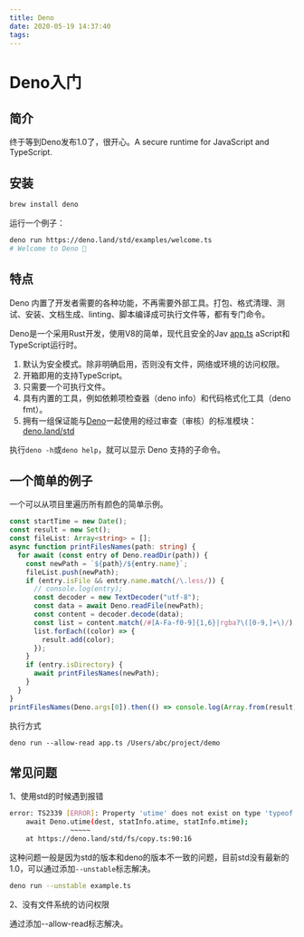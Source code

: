 ```yaml
---
title: Deno
date: 2020-05-19 14:37:40
tags:
---
```


# Deno入门

## 简介
终于等到Deno发布1.0了，很开心。A secure runtime for JavaScript and TypeScript.

## 安装
```bash
brew install deno
```
运行一个例子：
```bash
deno run https://deno.land/std/examples/welcome.ts
# Welcome to Deno 🦕
```
## 特点
Deno 内置了开发者需要的各种功能，不再需要外部工具。打包、格式清理、测试、安装、文档生成、linting、脚本编译成可执行文件等，都有专门命令。

Deno是一个采用Rust开发，使用V8的简单，现代且安全的Jav [app.ts](../../../../../deno-color/app.ts) aScript和TypeScript运行时。

1. 默认为安全模式。除非明确启用，否则没有文件，网络或环境的访问权限。
2. 开箱即用的支持TypeScript。
3. 只需要一个可执行文件。
4. 具有内置的工具，例如依赖项检查器（deno info）和代码格式化工具（deno fmt）。
5. 拥有一组保证能与[Deno](https://deno.land/std)一起使用的经过审查（审核）的标准模块：[deno.land/std](https://deno.land/std)

执行`deno -h`或`deno help`，就可以显示 Deno 支持的子命令。

## 一个简单的例子

一个可以从项目里遍历所有颜色的简单示例。

```typescript
const startTime = new Date();
const result = new Set();
const fileList: Array<string> = [];
async function printFilesNames(path: string) {
  for await (const entry of Deno.readDir(path)) {
    const newPath = `${path}/${entry.name}`;
    fileList.push(newPath);
    if (entry.isFile && entry.name.match(/\.less/)) {
      // console.log(entry);
      const decoder = new TextDecoder("utf-8");
      const data = await Deno.readFile(newPath);
      const content = decoder.decode(data);
      const list = content.match(/#[A-Fa-f0-9]{1,6}|rgba?\([0-9,]+\)/) || [];
      list.forEach((color) => {
        result.add(color);
      });
    }
    if (entry.isDirectory) {
      await printFilesNames(newPath);
    }
  }
}
printFilesNames(Deno.args[0]).then(() => console.log(Array.from(result), `读取文件数${fileList.length}`, `消耗时间${new Date().getTime() - startTime.getTime()}ms`));

```

执行方式

```
deno run --allow-read app.ts /Users/abc/project/demo
```



## 常见问题

1、使用std的时候遇到报错

```bash
error: TS2339 [ERROR]: Property 'utime' does not exist on type 'typeof Deno'.
    await Deno.utime(dest, statInfo.atime, statInfo.mtime);
               ~~~~~
    at https://deno.land/std/fs/copy.ts:90:16
```

这种问题一般是因为std的版本和deno的版本不一致的问题，目前std没有最新的1.0，可以通过添加`--unstable`标志解决。

```bash
deno run --unstable example.ts
```

2、没有文件系统的访问权限

通过添加--allow-read标志解决。